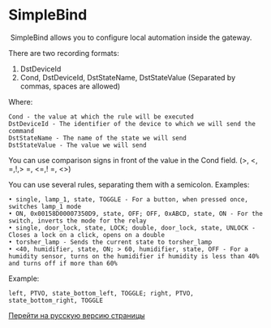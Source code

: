 # SimpleBind

 SimpleBind allows you to configure local automation inside the gateway.

There are two recording formats:
1. DstDeviceId
2. Cond, DstDeviceId, DstStateName, DstStateValue (Separated by commas, spaces are allowed)

Where:
```
Cond - the value at which the rule will be executed
DstDeviceId - The identifier of the device to which we will send the command
DstStateName - The name of the state we will send
DstStateValue - The value we will send
```
You can use comparison signs in front of the value in the Cond field. (>, <, =,!,> =, <=,! =, <>)

You can use several rules, separating them with a semicolon.
Examples:
```
• single, lamp_1, state, TOGGLE - For a button, when pressed once, switches lamp_1 mode
• ON, 0x00158D00007350D9, state, OFF; OFF, 0xABCD, state, ON - For the switch, inverts the mode for the relay
• single, door_lock, state, LOCK; double, door_lock, state, UNLOCK - Closes a lock on a click, opens on a double
• torsher_lamp - Sends the current state to torsher_lamp
• <40, humidifier, state, ON; > 60, humidifier, state, OFF - For a humidity sensor, turns on the humidifier if humidity is less than 40% and turns off if more than 60%
```

Example:
```
left, PTVO, state_bottom_left, TOGGLE; right, PTVO, state_bottom_right, TOGGLE
```

[Перейти на русскую версию страницы](/simplebind_rus.md)
